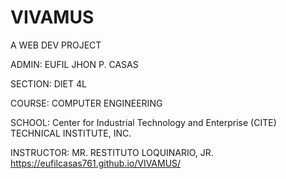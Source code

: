 # VIVAMUS
A WEB DEV PROJECT

ADMIN: EUFIL JHON P. CASAS 

SECTION: DIET 4L

COURSE: COMPUTER ENGINEERING

SCHOOL:  Center for Industrial Technology and Enterprise (CITE) TECHNICAL INSTITUTE, INC.

INSTRUCTOR: MR. RESTITUTO LOQUINARIO, JR.
https://eufilcasas761.github.io/VIVAMUS/

